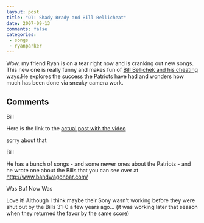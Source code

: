 ```yaml
---
layout: post
title: "OT: Shady Brady and Bill Bellicheat"
date: 2007-09-13
comments: false
categories:
 - songs
 - ryanparker
---
```

Wow, my friend Ryan is on a tear right now and is cranking out new songs. This
new one is really funny and makes fun of [Bill Bellichek and his cheating
ways](http://www.youtube.com/watch?v=0EU1O-hGxgg).He explores the success the
Patriots have had and wonders how much has been done via sneaky camera work.  

  

## Comments

Bill

Here is the link to the [actual post with the
video](http://www.bandwagonbar.com/2007/10/ode-to-buffalo-bills.html)  
  
sorry about that

Bill

He has a bunch of songs - and some newer ones about the Patriots - and he
wrote one about the Bills that you can see over at
http://www.bandwagonbar.com/

Was Buf Now Was

Love it! Although I think maybe their Sony wasn't working before they were
shut out by the Bills 31-0 a few years ago... (it was working later that
season when they returned the favor by the same score)


